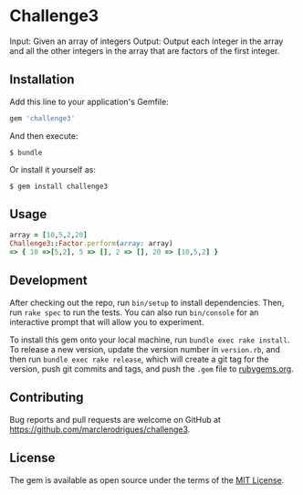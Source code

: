 # Challenge3

Input: Given an array of integers
Output: Output each integer in the array and all the other integers in the array that are factors of the first integer.

## Installation

Add this line to your application's Gemfile:

```ruby
gem 'challenge3'
```

And then execute:

    $ bundle

Or install it yourself as:

    $ gem install challenge3

## Usage

```ruby
array = [10,5,2,20]
Challenge3::Factor.perform(array: array)
=> { 10 =>[5,2], 5 => [], 2 => [], 20 => [10,5,2] }
```

## Development

After checking out the repo, run `bin/setup` to install dependencies. Then, run `rake spec` to run the tests. You can also run `bin/console` for an interactive prompt that will allow you to experiment.

To install this gem onto your local machine, run `bundle exec rake install`. To release a new version, update the version number in `version.rb`, and then run `bundle exec rake release`, which will create a git tag for the version, push git commits and tags, and push the `.gem` file to [rubygems.org](https://rubygems.org).

## Contributing

Bug reports and pull requests are welcome on GitHub at https://github.com/marclerodrigues/challenge3.

## License

The gem is available as open source under the terms of the [MIT License](https://opensource.org/licenses/MIT).
